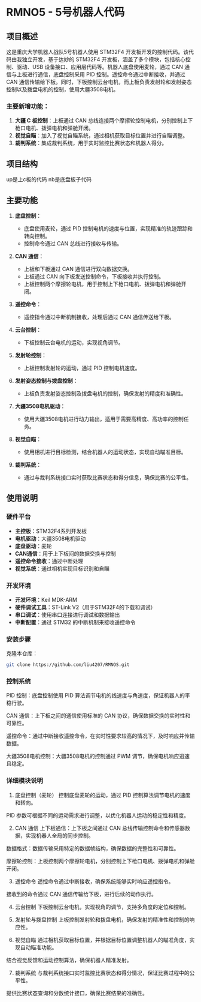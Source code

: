# RMNO5 - 5号机器人代码

## 项目概述

这是重庆大学机器人战队5号机器人使用 STM32F4 开发板开发的控制代码。该代码由我独立开发，基于达妙的 STM32F4 开发板，涵盖了多个模块，包括核心控制、驱动、USB 设备接口、应用层代码等。机器人底盘使用麦轮，通过 CAN 通信与上板进行通信，底盘控制采用 PID 控制。遥控命令通过中断接收，并通过 CAN 通信传输给下板。同时，下板控制云台电机，而上板负责发射轮和发射姿态控制以及拨盘电机的控制，使用大疆3508电机。

### 主要新增功能：
1. **大疆 C 板控制**：上板通过 CAN 总线连接两个摩擦轮控制电机，分别控制上下枪口电机、拨弹电机和弹舱开闭。
2. **视觉自瞄**：加入了视觉自瞄系统，通过相机获取目标位置并进行自瞄调整。
3. **裁判系统**：集成裁判系统，用于实时监控比赛状态和机器人得分。

## 项目结构
up是上c板的代码
nb是底盘板子代码

## 主要功能

1. **底盘控制**：
   - 底盘使用麦轮，通过 PID 控制电机的速度与位置，实现精准的轨迹跟踪和转向控制。
   - 控制命令通过 CAN 总线进行接收与传输。

2. **CAN 通信**：
   - 上板和下板通过 CAN 通信进行双向数据交换。
   - 上板通过 CAN 向下板发送控制命令，下板接收并执行控制。
   - 上板控制两个摩擦轮电机，用于控制上下枪口电机、拨弹电机和弹舱开闭。

3. **遥控命令**：
   - 遥控指令通过中断机制接收，处理后通过 CAN 通信传送给下板。

4. **云台控制**：
   - 下板控制云台电机的运动，实现视角调节。

5. **发射轮控制**：
   - 上板控制发射轮的运动，通过 PID 控制电机速度。

6. **发射姿态控制与拨盘控制**：
   - 上板负责发射姿态控制及拨盘电机的控制，确保发射的精度和准确性。

7. **大疆3508电机驱动**：
   - 使用大疆3508电机进行动力输出，适用于需要高精度、高功率的控制任务。

8. **视觉自瞄**：
   - 使用相机进行目标检测，结合机器人的运动状态，实现自动瞄准目标。

9. **裁判系统**：
   - 通过与裁判系统接口实时获取比赛状态和得分信息，确保比赛的公平性。

## 使用说明

### 硬件平台

- **主控板**：STM32F4系列开发板
- **电机驱动**：大疆3508电机驱动
- **底盘驱动**：麦轮
- **CAN通信**：用于上下板间的数据交换与控制
- **遥控命令接收**：通过中断处理
- **视觉系统**：通过相机实现目标识别和自瞄

### 开发环境

- **开发环境**：Keil MDK-ARM
- **硬件调试工具**：ST-Link V2（用于STM32F4的下载和调试）
- **串口调试**：使用串口连接进行调试和数据输出
- **中断配置**：通过 STM32 的中断机制来接收遥控命令

### 安装步骤

克隆本仓库：
   ```bash
   git clone https://github.com/liu4207/RMNOS.git
   ```
### 控制系统
PID 控制：底盘控制使用 PID 算法调节电机的线速度与角速度，保证机器人的平稳行驶。

CAN 通信：上下板之间的通信使用标准的 CAN 协议，确保数据交换的实时性和可靠性。

遥控命令：通过中断接收遥控命令，在实时性要求较高的情况下，及时响应并传输数据。

大疆3508电机控制：大疆3508电机的控制通过 PWM 调节，确保电机响应迅速且稳定。

### 详细模块说明
1. 底盘控制（麦轮）
控制底盘麦轮的运动，通过 PID 控制算法调节电机的速度和转向。

PID 参数可根据不同的运动需求进行调整，以优化机器人运动的稳定性和精度。

2. CAN 通信
上下板通信：上下板之间通过 CAN 总线传输控制命令和传感器数据，实现机器人全局的同步控制。

数据格式：数据传输采用特定的数据帧结构，确保数据的完整性和可靠性。

摩擦轮控制：上板控制两个摩擦轮电机，分别控制上下枪口电机、拨弹电机和弹舱开闭。

3. 遥控命令
遥控命令通过中断接收，确保系统能够实时响应遥控指令。

接收到的命令通过 CAN 通信传输给下板，进行后续的动作执行。

4. 云台控制
下板控制云台电机，实现视角的调节，支持多角度的定位和控制。

5. 发射轮与拨盘控制
上板控制发射轮和拨盘电机，确保发射的精准性和控制的响应性。

6. 视觉自瞄
通过相机获取目标位置，并根据目标位置调整机器人的瞄准角度，实现自动瞄准功能。

结合视觉反馈和运动控制算法，确保机器人精准发射。

7. 裁判系统
与裁判系统接口实时监控比赛状态和得分情况，保证比赛过程中的公平性。

提供比赛状态查询和分数统计接口，确保比赛结果的准确性。

